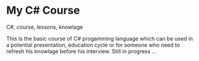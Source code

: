 # My C# Course
C#, course, lessons, knowlage

This is the basic course of C# progamming language which can be used in a potential presentation, education cycle or for someone who need to refresh his knowlage before his interview. 
Still in progress ...

